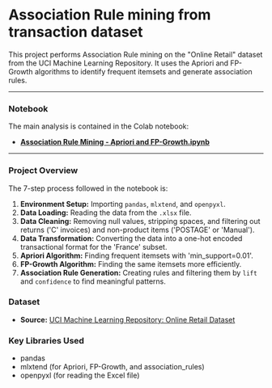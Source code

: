 # Association Rule mining from transaction dataset

This project performs Association Rule mining on the "Online Retail" dataset from the UCI Machine Learning Repository. It uses the Apriori and FP-Growth algorithms to identify frequent itemsets and generate association rules.

---

### Notebook

The main analysis is contained in the Colab notebook:
* **[Association Rule Mining -  Apriori and FP-Growth.ipynb](https://colab.research.google.com/github/essieva-8/Mtech/blob/main/Association_Rule_Mining_Apriori_and_FP_Growth.ipynb)** 

---

### Project Overview

The 7-step process followed in the notebook is:
1.  **Environment Setup:** Importing `pandas`, `mlxtend`, and `openpyxl`.
2.  **Data Loading:** Reading the data from the `.xlsx` file.
3.  **Data Cleaning:** Removing null values, stripping spaces, and filtering out returns ('C' invoices) and non-product items ('POSTAGE' or 'Manual').
4.  **Data Transformation:** Converting the data into a one-hot encoded transactional format for the 'France' subset.
5.  **Apriori Algorithm:** Finding frequent itemsets with 'min_support=0.01'.
6.  **FP-Growth Algorithm:** Finding the same itemsets more efficiently.
7.  **Association Rule Generation:** Creating rules and filtering them by `lift` and `confidence` to find meaningful patterns.

### Dataset
* **Source:** [UCI Machine Learning Repository: Online Retail Dataset](https://archive.ics.uci.edu/dataset/352/online+retail)

### Key Libraries Used
* pandas
* mlxtend (for Apriori, FP-Growth, and association_rules)
* openpyxl (for reading the Excel file)
